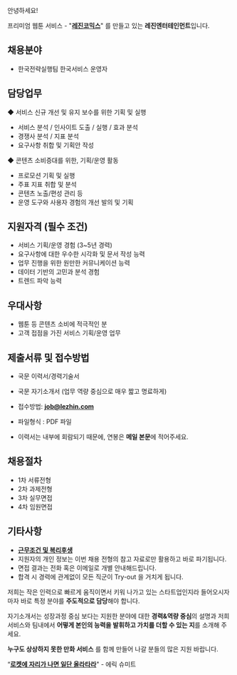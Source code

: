 ﻿안녕하세요!

프리미엄 웹툰 서비스 - "**[레진코믹스](http://www.lezhin.com)**" 를 만들고 있는 **레진엔터테인먼트**입니다.


## 채용분야 

- 한국전략실행팀 한국서비스 운영자

## 담당업무
 ◆ 서비스 신규 개선 및 유지 보수를 위한 기획 및 실행
- 서비스 분석 / 인사이트 도출 / 실행 / 효과 분석
- 경쟁사 분석 / 지표 분석
- 요구사항 취합 및 기획안 작성

 ◆ 콘텐츠 소비증대를 위한, 기획/운영 활동
- 프로모션 기획 및 실행
- 주표 지표 취합 및 분석
- 콘텐츠 노출/편성 관리 등
- 운영 도구와 사용자 경험의 개선 발의 및 기획

## 지원자격 (필수 조건)

- 서비스 기획/운영 경험 (3~5년 경력)
- 요구사항에 대한 우수한 시각화 및 문서 작성 능력
- 업무 진행을 위한 원만한 커뮤니케이션 능력
- 데이터 기반의 고민과 분석 경험
- 트렌드 파악 능력


## 우대사항

- 웹툰 등 콘텐츠 소비에 적극적인 분
- 고객 접점을 가진 서비스 기획/운영 업무


## 제출서류 및 접수방법

- 국문 이력서/경력기술서 
- 국문 자기소개서 (업무 역량 중심으로 매우 짧고 명료하게)


- 접수방법: **job@lezhin.com** 
- 파일형식 : PDF 파일  
- 이력서는 내부에 회람되기 때문에, 연봉은 **메일 본문**에 적어주세요.


## 채용절차 

- 1차 서류전형
- 2차 과제전형
- 3차 실무면접 
- 4차 임원면접 


## 기타사항 
- [**근무조건 및 복리후생**](https://github.com/lezhin/apply/blob/master/README.md)
- 지원자의 개인 정보는 이번 채용 전형의 참고 자료로만 활용하고 바로 파기됩니다.
- 면접 결과는 전화 혹은 이메일로 개별 안내해드립니다.
- 합격 시 경력에 관계없이 모든 직군이 Try-out 을 거치게 됩니다. 


저희는 작은 인력으로 빠르게 움직이면서 키워 나가고 있는 스타트업인지라 들어오시자마자 바로 특정 분야를 **주도적으로 담당**해야 합니다. 

자기소개서는 성장과정 중심 보다는 지원한 분야에 대한 **경력&역량 중심**의 설명과 저희 서비스와 팀내에서 **어떻게 본인의 능력을 발휘하고 가치를 더할 수 있는 지**를 소개해 주세요.

**누구도 상상하지 못한 만화 서비스** 를 함께 만들어 나갈 분들의 많은 지원 바랍니다.


“[**로켓에 자리가 나면 일단 올라타라**](http://estima.wordpress.com/2012/05/28/sheryl/)" - 에릭 슈미트